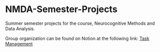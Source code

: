 # NMDA-Semester-Projects
Summer semester projects for the course, Neurocognitive Methods and Data Analysis.

Group organization can be found on Notion at the following link: [Task Management](https://www.notion.so/invite/8f8b13efde52269851b1f1c695d6d4aae8a45b33)
